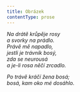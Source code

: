 ```yaml
---
title: Obrázek
contentType: prose
---
```


<section>

_Na drátě krůpěje rosy  
a svorky na prádlo.  
Právě mě napadlo,  
jestli je trávník bosý,  
zda se neurousá  
a je-li rosa něčí zrcadlo._

</section>

<section>

_Po trávě kráčí žena bosá;  
bosá, kam oko mé dosáhlo._

</section>
